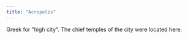 ```yaml
---
title: "Acropolis"
---
```

Greek for &quot;high city&quot;. The chief temples of the city were located here.

